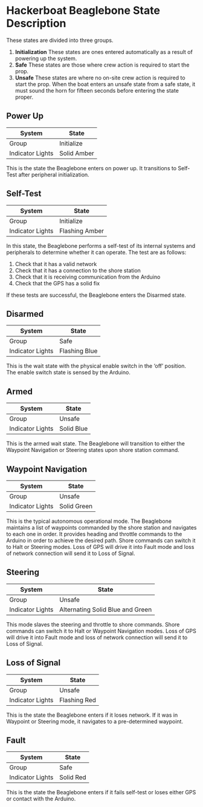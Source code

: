 Hackerboat Beaglebone State Description
=======================================

These states are divided into three groups.

1. **Initialization** These states are ones entered automatically as a result of powering up the system.
2. **Safe** These states are those where crew action is required to start the prop.
3. **Unsafe** These states are where no on-site crew action is required to start the prop. When the boat enters an unsafe state from a safe state, it must sound the horn for fifteen seconds before entering the state proper.

Power Up
--------
**System**          | **State**
--------------------|----------
Group				| Initialize
Indicator Lights    | Solid Amber

This is the state the Beaglebone enters on power up. It transitions to Self-Test after peripheral initialization.

Self-Test
---------
**System**          | **State**
--------------------|----------
Group				| Initialize
Indicator Lights    | Flashing Amber

In this state, the Beaglebone performs a self-test of its internal systems and peripherals to determine whether it can operate. The test are as follows:

1. Check that it has a valid network
2. Check that it has a connection to the shore station
3. Check that it is receiving communication from the Arduino
4. Check that the GPS has a solid fix

If these tests are successful, the Beaglebone enters the Disarmed state.

Disarmed
--------
**System**          | **State**
--------------------|----------
Group				| Safe
Indicator Lights    | Flashing Blue

This is the wait state with the physical enable switch in the ‘off’ position. The enable switch state is sensed by the Arduino. 

Armed
-----
**System**          | **State**
--------------------|----------
Group				| Unsafe
Indicator Lights    | Solid Blue

This is the armed wait state. The Beaglebone will transition to either the Waypoint Navigation or Steering states upon shore station command.

Waypoint Navigation
-------------------
**System**          | **State**
--------------------|----------
Group				| Unsafe
Indicator Lights    | Solid Green

This is the typical autonomous operational mode. The Beaglebone maintains a list of waypoints commanded by the shore station and navigates to each one in order. It provides heading and throttle commands to the Arduino in order to achieve the desired path. Shore commands can switch it to Halt or Steering modes. Loss of GPS will drive it into Fault mode and loss of network connection will send it to Loss of Signal.

Steering
--------
**System**          | **State**
--------------------|----------
Group				| Unsafe
Indicator Lights    | Alternating Solid Blue and Green

This mode slaves the steering and throttle to shore commands. Shore commands can switch it to Halt or Waypoint Navigation modes. Loss of GPS will drive it into Fault mode and loss of network connection will send it to Loss of Signal.

Loss of Signal
--------------
**System**          | **State**
--------------------|----------
Group				| Unsafe
Indicator Lights    | Flashing Red

This is the state the Beaglebone enters if it loses network. If it was in Waypoint or Steering mode, it navigates to a pre-determined waypoint.

Fault 
-----
**System**          | **State**
--------------------|----------
Group				| Safe
Indicator Lights    | Solid Red

This is the state the Beaglebone enters if it fails self-test or loses either GPS or contact with the Arduino. 
